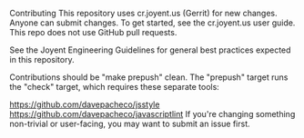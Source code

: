Contributing
This repository uses cr.joyent.us (Gerrit) for new changes. Anyone can submit changes. To get started, see the cr.joyent.us user guide. This repo does not use GitHub pull requests.

See the Joyent Engineering Guidelines for general best practices expected in this repository.

Contributions should be "make prepush" clean. The "prepush" target runs the "check" target, which requires these separate tools:

https://github.com/davepacheco/jsstyle
https://github.com/davepacheco/javascriptlint
If you're changing something non-trivial or user-facing, you may want to submit an issue first.
